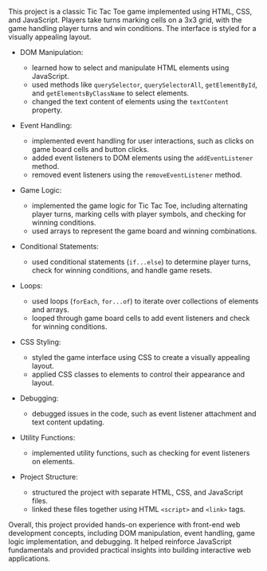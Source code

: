 This project is a classic Tic Tac Toe game implemented using HTML, CSS, and JavaScript. Players take turns marking cells on a 3x3 grid, with the game handling player turns and win conditions. The interface is styled for a visually appealing layout.


- DOM Manipulation:
  -  learned how to select and manipulate HTML elements using JavaScript.
  -  used methods like `querySelector`, `querySelectorAll`, `getElementById`, and `getElementsByClassName` to select elements.
  -  changed the text content of elements using the `textContent` property.

- Event Handling:
  -  implemented event handling for user interactions, such as clicks on game board cells and button clicks.
  -  added event listeners to DOM elements using the `addEventListener` method.
  -  removed event listeners using the `removeEventListener` method.

- Game Logic:
  -  implemented the game logic for Tic Tac Toe, including alternating player turns, marking cells with player symbols, and checking for winning conditions.
  -  used arrays to represent the game board and winning combinations.

- Conditional Statements:
  -  used conditional statements (`if...else`) to determine player turns, check for winning conditions, and handle game resets.

- Loops:
  -  used loops (`forEach`, `for...of`) to iterate over collections of elements and arrays.
  -  looped through game board cells to add event listeners and check for winning conditions.

- CSS Styling:
  -  styled the game interface using CSS to create a visually appealing layout.
  -  applied CSS classes to elements to control their appearance and layout.

- Debugging:
  -  debugged issues in the code, such as event listener attachment and text content updating.

- Utility Functions:
  -  implemented utility functions, such as checking for event listeners on elements.

- Project Structure:
  -  structured the project with separate HTML, CSS, and JavaScript files.
  -  linked these files together using HTML `<script>` and `<link>` tags.

Overall, this project provided hands-on experience with front-end web development concepts, including DOM manipulation, event handling, game logic implementation, and debugging. It helped reinforce JavaScript fundamentals and provided practical insights into building interactive web applications.
